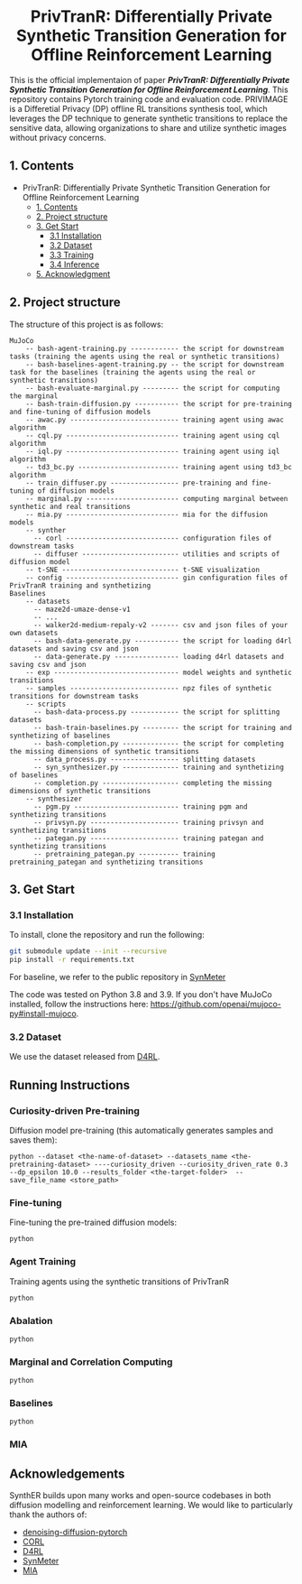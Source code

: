 <div align=center>
  
# PrivTranR: Differentially Private Synthetic Transition Generation for Offline Reinforcement Learning
</div>

<!-- [![Twitter](https://badgen.net/badge/icon/twitter?icon=twitter&label)](https://twitter.com/cong_ml/status/1635642214586937346)
[![arXiv](https://img.shields.io/badge/arXiv-2210.07105-b31b1b.svg)](https://arxiv.org/abs/2303.06614) -->

This is the official implementaion of paper ***PrivTranR: Differentially Private Synthetic Transition Generation for Offline Reinforcement Learning***. This repository contains Pytorch training code and evaluation code. PRIVIMAGE is a Differetial Privacy (DP) offline RL transitions synthesis tool, which leverages the DP technique to generate synthetic transitions to replace the sensitive data, allowing organizations to share and utilize synthetic images without privacy concerns.

## 1. Contents
- PrivTranR: Differentially Private Synthetic Transition Generation for Offline Reinforcement Learning
  - [1. Contents](#1-contents)
  - [2. Project structure](#2-project-structure)
  - [3. Get Start](#3-get-start)
    - [3.1 Installation](#31-installation)
    - [3.2 Dataset](#32-dataset)
    - [3.3 Training](#33-training)
    - [3.4 Inference](#34-inference)
  - [5. Acknowledgment](#5-acknowledgment)


## 2. Project structure

The structure of this project is as follows:
```
MuJoCo
    -- bash-agent-training.py ------------ the script for downstream tasks (training the agents using the real or synthetic transitions)
    -- bash-baselines-agent-training.py -- the script for downstream task for the baselines (training the agents using the real or synthetic transitions)
    -- bash-evaluate-marginal.py --------- the script for computing the marginal
    -- bash-train-diffusion.py ----------- the script for pre-training and fine-tuning of diffusion models
    -- awac.py --------------------------- training agent using awac algorithm
    -- cql.py ---------------------------- training agent using cql algorithm
    -- iql.py ---------------------------- training agent using iql algorithm
    -- td3_bc.py ------------------------- training agent using td3_bc algorithm
    -- train_diffuser.py ----------------- pre-training and fine-tuning of diffusion models
    -- marginal.py ----------------------- computing marginal between synthetic and real transitions
    -- mia.py ---------------------------- mia for the diffusion models
    -- synther
      -- corl ---------------------------- configuration files of downstream tasks
      -- diffuser ------------------------ utilities and scripts of diffusion model
    -- t-SNE ----------------------------- t-SNE visualization
    -- config ---------------------------- gin configuration files of PrivTranR training and synthetizing
Baselines
    -- datasets
      -- maze2d-umaze-dense-v1
      -- ...
      -- walker2d-medium-repaly-v2 ------- csv and json files of your own datasets
      -- bash-data-generate.py ----------- the script for loading d4rl datasets and saving csv and json
      -- data-generate.py ---------------- loading d4rl datasets and saving csv and json
    -- exp ------------------------------- model weights and synthetic transitions
    -- samples --------------------------- npz files of synthetic transitions for downstream tasks      
    -- scripts
      -- bash-data-process.py ------------ the script for splitting datasets
      -- bash-train-baselines.py --------- the script for training and synthetizing of baselines
      -- bash-completion.py -------------- the script for completing the missing dimensions of synthetic transitions
      -- data_process.py ----------------- splitting datasets
      -- syn_synthesizer.py -------------- training and synthetizing of baselines
      -- completion.py ------------------- completing the missing dimensions of synthetic transitions
    -- synthesizer
      -- pgm.py -------------------------- training pgm and synthetizing transitions
      -- privsyn.py ---------------------- training privsyn and synthetizing transitions
      -- pategan.py ---------------------- training pategan and synthetizing transitions
      -- pretraining_pategan.py ---------- training pretraining_pategan and synthetizing transitions
```

## 3. Get Start

### 3.1 Installation

To install, clone the repository and run the following:

```bash 
git submodule update --init --recursive
pip install -r requirements.txt
```

For baseline, we refer to the public repository in [SynMeter](https://github.com/zealscott/SynMeter)

The code was tested on Python 3.8 and 3.9.
If you don't have MuJoCo installed, follow the instructions here: https://github.com/openai/mujoco-py#install-mujoco.

### 3.2 Dataset

We use the dataset released from [D4RL](https://github.com/Farama-Foundation/D4RL).

## Running Instructions

### Curiosity-driven Pre-training

Diffusion model pre-training (this automatically generates samples and saves them):

```
python --dataset <the-name-of-dataset> --datasets_name <the-pretraining-dataset> ----curiosity_driven --curiosity_driven_rate 0.3 --dp_epsilon 10.0 --results_folder <the-target-folder>  --save_file_name <store_path> 
```

### Fine-tuning

Fine-tuning the pre-trained diffusion models:

```
python 
```

### Agent Training

Training agents using the synthetic transitions of PrivTranR

```
python 
```

### Abalation

```
python
```

### Marginal and Correlation Computing

```
python 
```

### Baselines

```
python
```

### MIA


## Acknowledgements

SynthER builds upon many works and open-source codebases in both diffusion modelling and reinforcement learning. We
would like to particularly thank the authors of:

- [denoising-diffusion-pytorch](https://github.com/lucidrains/denoising-diffusion-pytorch/tree/main/denoising_diffusion_pytorch)
- [CORL](https://github.com/tinkoff-ai/CORL)
- [D4RL](https://github.com/Farama-Foundation/D4RL)
- [SynMeter](https://github.com/zealscott/SynMeter)
- [MIA](https://github.com/fseclab-osaka/mia-diffusion)
